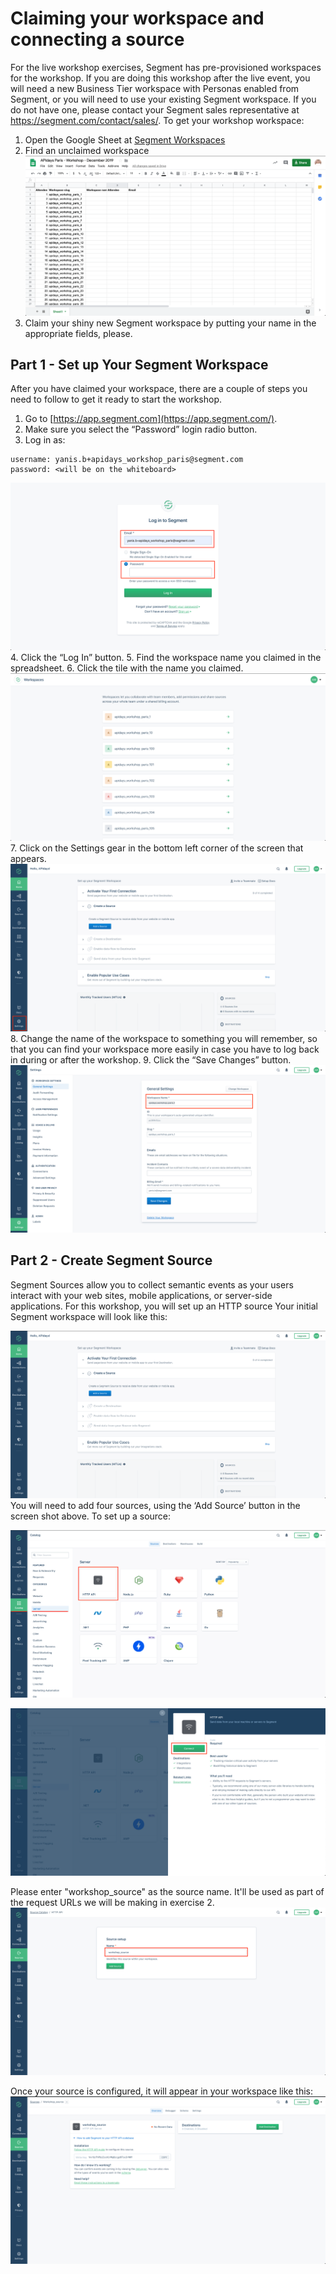 # Claiming your workspace and connecting a source
For the live workshop exercises, Segment has pre-provisioned workspaces for the workshop.  If you are doing this workshop after the live event, you will need a new Business Tier workspace with Personas enabled from Segment, or you will need to use your existing Segment workspace. If you do not have one, please contact your Segment sales representative at https://segment.com/contact/sales/.
To get your workshop workspace:
1. Open the Google Sheet at [Segment Workspaces](https://app.segment.com)
2. Find an unclaimed workspace
![](misc/img/sheet.png)
3. Claim your shiny new Segment workspace by putting your name in the appropriate fields, please.

## Part 1 - Set up Your Segment Workspace
After you have claimed your workspace, there are a couple of steps you need to follow to get it ready to start the workshop.
1. Go to [https://app.segment.com](https://app.segment.com/).
2. Make sure you select the “Password” login radio button.
3. Log in as:
```
username: yanis.b+apidays_workshop_paris@segment.com
password: <will be on the whiteboard>
```
![](misc/img/login.png)
4. Click the “Log In” button.
5. Find the workspace name you claimed in the spreadsheet.
6. Click the tile with the name you claimed.
![](misc/img/workspace_list.png)
7. Click on the Settings gear in the bottom left corner of the screen that appears.
![](misc/img/settings.png)
8. Change the name of the workspace to something you will remember, so that you can find your workspace more easily in case you have to log back in during or after the workshop. 
9. Click the “Save Changes” button.
![](misc/img/workspace_name.png)

## Part 2 - Create Segment Source
Segment Sources allow you to collect semantic events as your users interact with your web sites, mobile applications, or server-side applications.  For this workshop, you will set up an HTTP source
Your initial Segment workspace will look like this:

![](misc/img/workspace_overview.png)
You will need to add four sources, using the ‘Add Source’ button in the screen shot above.  To set up a source:

![](misc/img/http.png)

![](misc/img/connect.png)

Please enter "workshop_source" as the source name. It'll be used as part of the request URLs we will be making in exercise 2.
![](misc/img/workshop_name.png)

Once your source is configured, it will appear in your workspace like this:
![](misc/img/source_done.png)

